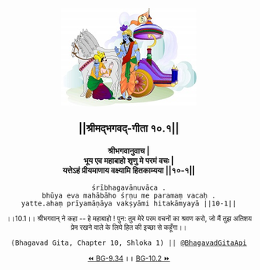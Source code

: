 <center><img src="../../asset/BG.png" alt="#API #bhagavadgitaapi #slok #nodejs #js #api #gitaapi #krishna #hinduism #vedic #ISKCON #shreemadbhagavadgita #technology"/>
<h2>||श्रीमद्‍भगवद्‍-गीता १०.१||</h2>
<h3>श्रीभगवानुवाच |<br/>भूय एव महाबाहो शृणु मे परमं वचः |<br/>यत्तेऽहं प्रीयमाणाय वक्ष्यामि हितकाम्यया ||१०-१||</h3>
<pre>śrībhagavānuvāca .<br/>bhūya eva mahābāho śṛṇu me paramaṃ vacaḥ .<br/>yatte.ahaṃ prīyamāṇāya vakṣyāmi hitakāmyayā ||10-1||</pre>
<p>।।10.1।। श्रीभगवान् ने कहा -- हे महाबाहो ! पुन: तुम मेरे परम वचनों का श्रवण करो, जो मैं तुझ अतिशय प्रेम रखने वाले के लिये हित की इच्छा से कहूँगा।।</p>
<pre>(Bhagavad Gita, Chapter 10, Shloka 1) || <a href="https://twitter.com/bhagavadgitaapi">@BhagavadGitaApi</a></pre><a href="../../9/34">⏪  BG-9.34</a><b>        ।।        </b><a href="../../10/2">BG-10.2  ⏩</a></center></center>